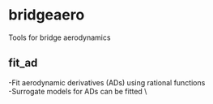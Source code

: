 # bridgeaero

Tools for bridge aerodynamics


## fit_ad
-Fit aerodynamic derivatives (ADs) using rational functions \
-Surrogate models for ADs can be fitted \
